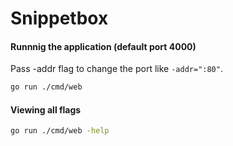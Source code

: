 # Snippetbox

#### Runnnig the application (default port 4000)
Pass -addr flag to change the port like `-addr=":80"`.
```bash
go run ./cmd/web
```

#### Viewing all flags
```bash
go run ./cmd/web -help
```

